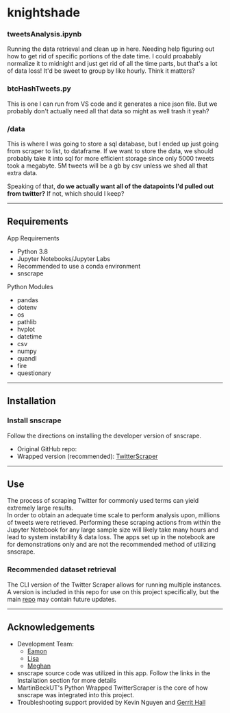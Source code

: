 # knightshade

### tweetsAnalysis.ipynb 
Running the data retrieval and clean up in here.
Needing help figuring out how to get rid of specific portions of the date time. I could proabably normalize it to midnight and just get rid of all the time parts, but that's a lot of data loss! It'd be sweet to group by like hourly. Think it matters?


### btcHashTweets.py 
This is one I can run from VS code and it generates a nice json file. But we probably don't actually need all that data so might as well trash it yeah?

### /data 
This is where I was going to store a sql database, but I ended up just going from scraper to list, to dataframe. If we want to store the data, we should probably take it into sql for more efficient storage since only 5000 tweets took a megabyte. 5M tweets will be a gb by csv unless we shed all that extra data.

Speaking of that, **do we actually want all of the datapoints I'd pulled out from twitter?** If not, which should I keep?

---

## Requirements

App Requirements
- Python 3.8
- Jupyter Notebooks/Jupyter Labs
- Recommended to use a conda environment
- snscrape

Python Modules
- pandas
- dotenv
- os
- pathlib
- hvplot
- datetime
- csv
- numpy
- quandl
- fire
- questionary

---

## Installation

### Install snscrape
Follow the directions on installing the developer version of snscrape.  
- Original GitHub repo: 
- Wrapped version (recommended): [TwitterScraper](https://github.com/MartinBeckUT/TwitterScraper.git)


---

## Use

The process of scraping Twitter for commonly used terms can yield extremely large results.  
In order to obtain an adequate time scale to perform analysis upon, millions of tweets were retrieved. Performing these scraping actions from within the Jupyter Notebook for any large sample size will likely take many hours and lead to system instability & data loss. The apps set up in the notebook are for demonstrations only and are not the recommended method of utilizing snscrape.  

### Recommended dataset retrieval

The CLI version of the Twitter Scraper allows for running multiple instances. A version is included in this repo for use on this project specifically, but the main [repo](https://github.com/ZrowGz/EnhancedTwitterScraper.git) may contain future updates.



---

## Acknowledgements

- Development Team: 
    - [Eamon](https://github.com/zrowgz) 
    - [Lisa](https://github.com/balllisaann)
    - [Meghan](https://github.com/megkennedy)
- snscrape source code was utilized in this app. Follow the links in the Installation section for more details
- MartinBeckUT's Python Wrapped TwitterScraper is the core of how snscrape was integrated into this project.
- Troubleshooting support provided by Kevin Nguyen and [Gerrit Hall](https://github.com/zcor)
